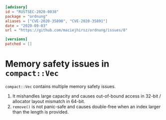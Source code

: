 ```toml
[advisory]
id = "RUSTSEC-2020-0038"
package = "ordnung"
aliases = ["CVE-2020-35890", "CVE-2020-35891"]
date = "2020-09-03"
url = "https://github.com/maciejhirsz/ordnung/issues/8"

[versions]
patched = []
```

# Memory safety issues in `compact::Vec`

`compact::Vec` contains multiple memory safety issues.

1. It mishandles large capacity and causes out-of-bound access in 32-bit / allocator layout mismatch in 64-bit.
2. `remove()` is not panic-safe and causes double-free when an index larger than the length is provided.
